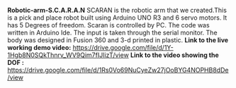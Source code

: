 **Robotic-arm-S.C.A.R.A.N**
SCARAN is the robotic arm that we created.This is a pick and place robot built using Arduino UNO R3 and 6 servo motors. It has 5 Degrees of freedom. Scaran is controlled by PC. The code was written in Arduino Ide. The input is taken through the serial monitor. The body was designed in Fusion 360 and 3-d printed in plastic.
**Link to the live working demo video:**
https://drive.google.com/file/d/1Y-1Hgb8N0SQkThnrv_WV9Qim7fIJIizT/view
**Link to the video showing the DOF :**
https://drive.google.com/file/d/1Rs0Vo69NuCyeZw27jOoBYG4NOPHB8dDe/view
